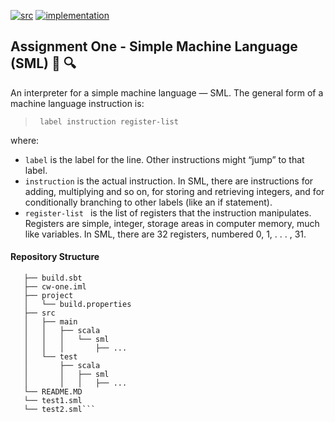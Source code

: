 [![src](https://img.shields.io/badge/source-main-brightgreen.svg)][main]
[![implementation](https://img.shields.io/badge/implementation-scala-blue.svg)][scala]

[main]: https://github.com/BBK-PiJ-2016-52/SDP/tree/master/coursework/cw-one/src/main/scala/sml
[scala]: http://www.scala-lang.org/

## Assignment One - Simple Machine Language (SML) :bookmark_tabs: :mag:    

An interpreter for a simple machine language — SML. The general form of
a machine language instruction is:  
> ``` label instruction register-list``` 

where:  
- ```label``` 
 is the label for the line.
Other instructions might “jump” to that label.   
- ```instruction```   is the actual instruction.
In SML, there are instructions for adding, multiplying and so on, for storing and
retrieving integers, and for conditionally branching to other labels (like an if statement).
- ```register-list ```  is the list of registers that the instruction manipulates.
Registers are simple, integer, storage areas in computer memory, much like variables.
In SML, there are 32 registers, numbered 0, 1, . . . , 31.   

#### Repository Structure
```cw-two
   ├── build.sbt
   ├── cw-one.iml
   ├── project
   │   └── build.properties
   ├── src
   │   ├── main
   │   │   ├── scala
   │   │   │   └── sml
   │   │   │       ├── ...
   │   └── test
   │       ├── scala
   │       │   ├── sml
   │       │   │   ├── ...
   └── README.MD
   └── test1.sml
   └── test2.sml```
